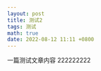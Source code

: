 ```yaml
---
layout: post
title: 测试2
tags: 测试
math: true
date: 2022-08-12 11:11 +0800
---
```

一篇测试文章内容
222222222

